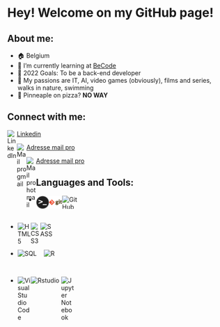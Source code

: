 # Hey! Welcome on my GitHub page!

## About me:
- :house: Belgium 
- :school: I’m currently learning at [BeCode](https://becode.org/fr/apprendre/developpeur-web-junior/)
- 🥅 2022 Goals: To be a back-end developer
- 🔭 My passions are IT, AI, video games (obviously), films and series, walks in nature, swimming
- :pizza: Pinneaple on pizza? **NO WAY**

## Connect with me:
<img align="left" alt="LinkedIn" width="22px" src="https://upload.wikimedia.org/wikipedia/commons/thumb/c/ca/LinkedIn_logo_initials.png/800px-LinkedIn_logo_initials.png" /> [Linkedin](https://www.linkedin.com/in/loic-calcagno-47b0/)
<br/>

<img align="left" alt="Mail pro gmail" width="22px" src="https://upload.wikimedia.org/wikipedia/commons/0/0b/Logo_Gmail_%282015-2020%29.svg" /> [Adresse mail pro](mailto:calcagnoloic93@gmail.com)
<br/>

<img align="left" alt="Mail pro hotmail" width="22px" src="https://encrypted-tbn0.gstatic.com/images?q=tbn:ANd9GcR5CbK-6DudVGQ94Sc3_Hfah-QO6kEkM8ptQjJnUIgpJl6YeEDs8btQ_eXwFIx5OUZq-WA&usqp=CAU" /> [Adresse mail pro](mailto:loic.calcagno@hotmail.com)


## Languages and Tools:
- <img align="left" alt="Terminal" width="30px" src="https://raw.githubusercontent.com/github/explore/80688e429a7d4ef2fca1e82350fe8e3517d3494d/topics/terminal/terminal.png"/> <img align="left" alt="Git" width="30px" src="https://raw.githubusercontent.com/github/explore/80688e429a7d4ef2fca1e82350fe8e3517d3494d/topics/git/git.png"/> <img align="left" alt="GitHub" width="35px" height="30px" src="https://encrypted-tbn0.gstatic.com/images?q=tbn:ANd9GcRyR9QrHLtwFavW-9527l7pJQflPT2mVN9IuA&usqp=CAU"/> 
<br />

- <img align="left" alt="HTML5" width="30px" src="https://upload.wikimedia.org/wikipedia/commons/thumb/6/61/HTML5_logo_and_wordmark.svg/1200px-HTML5_logo_and_wordmark.svg.png" /> <img align="left" alt="CSS3" width="22px" src="https://upload.wikimedia.org/wikipedia/commons/thumb/d/d5/CSS3_logo_and_wordmark.svg/1200px-CSS3_logo_and_wordmark.svg.png" /> <img align="left" alt="SASS" width="28px" src="https://sass-lang.com/assets/img/styleguide/seal-color-aef0354c.png" />
<br />

- <img align="left" alt="SQL" width="60px" height="30px" src="https://www.lebigdata.fr/wp-content/uploads/2016/12/sql.png" /><img align="left" alt="R" width="35px" src="https://upload.wikimedia.org/wikipedia/commons/thumb/1/1b/R_logo.svg/2560px-R_logo.svg.png"/>
<br />

- <img align="left" alt="Visual Studio Code" width="30px" src="https://upload.wikimedia.org/wikipedia/commons/thumb/2/2d/Visual_Studio_Code_1.18_icon.svg/1028px-Visual_Studio_Code_1.18_icon.svg.png" /> <img align="left" alt="Rstudio" width="70px" src="https://upload.wikimedia.org/wikipedia/fr/4/4e/RStudio_Logo.png" /> <img align="left" alt="Jupyter Notebook" width="30px" src="https://technology.amis.nl/wp-content/uploads/2020/11/image-27.png" />
